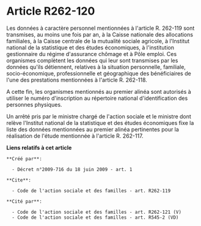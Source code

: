 # Article R262-120

Les données à caractère personnel mentionnées à l'article R. 262-119 sont transmises, au moins une fois par an, à la Caisse
nationale des allocations familiales, à la Caisse centrale de la mutualité sociale agricole, à l'Institut national de la
statistique et des études économiques, à l'institution gestionnaire du régime d'assurance chômage et à Pôle emploi. Ces
organismes complètent les données qui leur sont transmises par les données qu'ils détiennent, relatives à la situation
personnelle, familiale, socio-économique, professionnelle et géographique des bénéficiaires de l'une des prestations
mentionnées à l'article R. 262-118.

A cette fin, les organismes mentionnés au premier alinéa sont autorisés à utiliser le numéro d'inscription au répertoire
national d'identification des personnes physiques. 

Un arrêté pris par le ministre chargé de l'action sociale et le ministre dont relève l'Institut national de la statistique et
des études économiques fixe la liste des données mentionnées au premier alinéa pertinentes pour la réalisation de l'étude
mentionnée à l'article R. 262-117.

**Liens relatifs à cet article**

	**Créé par**:

	  - Décret n°2009-716 du 18 juin 2009 - art. 1

	**Cite**:

	  - Code de l'action sociale et des familles - art. R262-119

	**Cité par**:

	  - Code de l'action sociale et des familles - art. R262-121 (V)
	  - Code de l'action sociale et des familles - art. R545-2 (VD)
